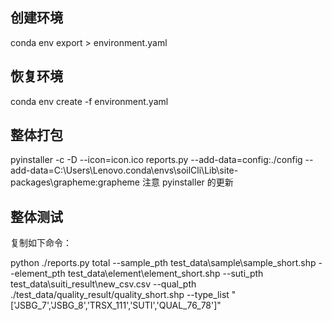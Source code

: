 <!--
 * @Author: Mr.Car
 * @Date: 2024-01-24 10:31:16
-->

## 创建环境
conda env export > environment.yaml

## 恢复环境
conda env create -f environment.yaml

## 整体打包
pyinstaller -c -D --icon=icon.ico reports.py --add-data=config:./config --add-data=C:\Users\Lenovo\.conda\envs\soilCli\Lib\site-packages\grapheme:grapheme
注意 pyinstaller 的更新

## 整体测试
复制如下命令：

python ./reports.py total --sample_pth test_data\sample\sample_short.shp --element_pth test_data\element\element_short.shp --suti_pth test_data\suiti_result\new_csv.csv --qual_pth ./test_data/quality_result/quality_short.shp --type_list "['JSBG_7','JSBG_8','TRSX_111','SUTI','QUAL_76_78']"